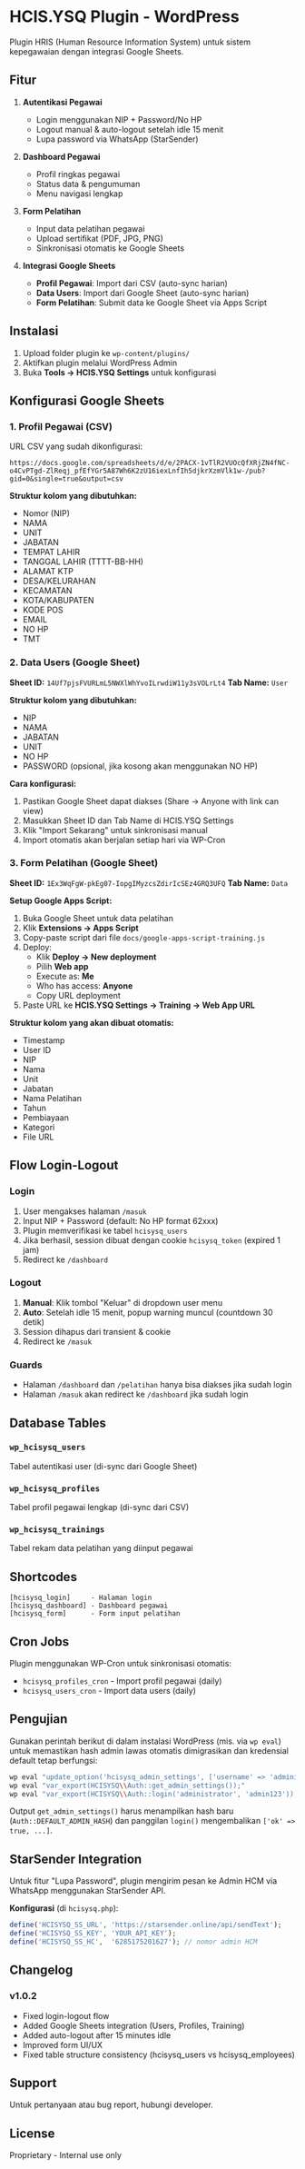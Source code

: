 # HCIS.YSQ Plugin - WordPress

Plugin HRIS (Human Resource Information System) untuk sistem kepegawaian dengan integrasi Google Sheets.

## Fitur

1. **Autentikasi Pegawai**
   - Login menggunakan NIP + Password/No HP
   - Logout manual & auto-logout setelah idle 15 menit
   - Lupa password via WhatsApp (StarSender)

2. **Dashboard Pegawai**
   - Profil ringkas pegawai
   - Status data & pengumuman
   - Menu navigasi lengkap

3. **Form Pelatihan**
   - Input data pelatihan pegawai
   - Upload sertifikat (PDF, JPG, PNG)
   - Sinkronisasi otomatis ke Google Sheets

4. **Integrasi Google Sheets**
   - **Profil Pegawai**: Import dari CSV (auto-sync harian)
   - **Data Users**: Import dari Google Sheet (auto-sync harian)
   - **Form Pelatihan**: Submit data ke Google Sheet via Apps Script

## Instalasi

1. Upload folder plugin ke `wp-content/plugins/`
2. Aktifkan plugin melalui WordPress Admin
3. Buka **Tools → HCIS.YSQ Settings** untuk konfigurasi

## Konfigurasi Google Sheets

### 1. Profil Pegawai (CSV)

URL CSV yang sudah dikonfigurasi:
```
https://docs.google.com/spreadsheets/d/e/2PACX-1vTlR2VUOcQfXRjZN4fNC-o4CvPTgd-ZlReqj_pfEfYGr5A87Wh6K2zU16iexLnfIh5djkrXzmVlk1w-/pub?gid=0&single=true&output=csv
```

**Struktur kolom yang dibutuhkan:**
- Nomor (NIP)
- NAMA
- UNIT
- JABATAN
- TEMPAT LAHIR
- TANGGAL LAHIR (TTTT-BB-HH)
- ALAMAT KTP
- DESA/KELURAHAN
- KECAMATAN
- KOTA/KABUPATEN
- KODE POS
- EMAIL
- NO HP
- TMT

### 2. Data Users (Google Sheet)

**Sheet ID:** `14Uf7pjsFVURLmL5NWXlWhYvoILrwdiW11y3sVOLrLt4`
**Tab Name:** `User`

**Struktur kolom yang dibutuhkan:**
- NIP
- NAMA
- JABATAN
- UNIT
- NO HP
- PASSWORD (opsional, jika kosong akan menggunakan NO HP)

**Cara konfigurasi:**
1. Pastikan Google Sheet dapat diakses (Share → Anyone with link can view)
2. Masukkan Sheet ID dan Tab Name di HCIS.YSQ Settings
3. Klik "Import Sekarang" untuk sinkronisasi manual
4. Import otomatis akan berjalan setiap hari via WP-Cron

### 3. Form Pelatihan (Google Sheet)

**Sheet ID:** `1Ex3WqFgW-pkEg07-IopgIMyzcsZdirIcSEz4GRQ3UFQ`
**Tab Name:** `Data`

**Setup Google Apps Script:**

1. Buka Google Sheet untuk data pelatihan
2. Klik **Extensions → Apps Script**
3. Copy-paste script dari file `docs/google-apps-script-training.js`
4. Deploy:
   - Klik **Deploy → New deployment**
   - Pilih **Web app**
   - Execute as: **Me**
   - Who has access: **Anyone**
   - Copy URL deployment
5. Paste URL ke **HCIS.YSQ Settings → Training → Web App URL**

**Struktur kolom yang akan dibuat otomatis:**
- Timestamp
- User ID
- NIP
- Nama
- Unit
- Jabatan
- Nama Pelatihan
- Tahun
- Pembiayaan
- Kategori
- File URL

## Flow Login-Logout

### Login
1. User mengakses halaman `/masuk`
2. Input NIP + Password (default: No HP format 62xxx)
3. Plugin memverifikasi ke tabel `hcisysq_users`
4. Jika berhasil, session dibuat dengan cookie `hcisysq_token` (expired 1 jam)
5. Redirect ke `/dashboard`

### Logout
1. **Manual**: Klik tombol "Keluar" di dropdown user menu
2. **Auto**: Setelah idle 15 menit, popup warning muncul (countdown 30 detik)
3. Session dihapus dari transient & cookie
4. Redirect ke `/masuk`

### Guards
- Halaman `/dashboard` dan `/pelatihan` hanya bisa diakses jika sudah login
- Halaman `/masuk` akan redirect ke `/dashboard` jika sudah login

## Database Tables

### `wp_hcisysq_users`
Tabel autentikasi user (di-sync dari Google Sheet)

### `wp_hcisysq_profiles`
Tabel profil pegawai lengkap (di-sync dari CSV)

### `wp_hcisysq_trainings`
Tabel rekam data pelatihan yang diinput pegawai

## Shortcodes

```
[hcisysq_login]     - Halaman login
[hcisysq_dashboard] - Dashboard pegawai
[hcisysq_form]      - Form input pelatihan
```

## Cron Jobs

Plugin menggunakan WP-Cron untuk sinkronisasi otomatis:

- `hcisysq_profiles_cron` - Import profil pegawai (daily)
- `hcisysq_users_cron` - Import data users (daily)

## Pengujian

Gunakan perintah berikut di dalam instalasi WordPress (mis. via `wp eval`) untuk memastikan hash admin lawas otomatis dimigrasikan dan kredensial default tetap berfungsi:

```bash
wp eval "update_option('hcisysq_admin_settings', ['username' => 'administrator', 'display_name' => 'Administrator', 'password_hash' => '$2y$12$8vbTPjQDMz6hJj6G8i5kwevQiFCq0SXGut99eN7o2aWNzQM6lRlrK']);"
wp eval "var_export(HCISYSQ\\Auth::get_admin_settings());"
wp eval "var_export(HCISYSQ\\Auth::login('administrator', 'admin123'));"
```

Output `get_admin_settings()` harus menampilkan hash baru (`Auth::DEFAULT_ADMIN_HASH`) dan panggilan `login()` mengembalikan `['ok' => true, ...]`.

## StarSender Integration

Untuk fitur "Lupa Password", plugin mengirim pesan ke Admin HCM via WhatsApp menggunakan StarSender API.

**Konfigurasi** (di `hcisysq.php`):
```php
define('HCISYSQ_SS_URL', 'https://starsender.online/api/sendText');
define('HCISYSQ_SS_KEY', 'YOUR_API_KEY');
define('HCISYSQ_SS_HC',  '6285175201627'); // nomor admin HCM
```

## Changelog

### v1.0.2
- Fixed login-logout flow
- Added Google Sheets integration (Users, Profiles, Training)
- Added auto-logout after 15 minutes idle
- Improved form UI/UX
- Fixed table structure consistency (hcisysq_users vs hcisysq_employees)

## Support

Untuk pertanyaan atau bug report, hubungi developer.

## License

Proprietary - Internal use only
